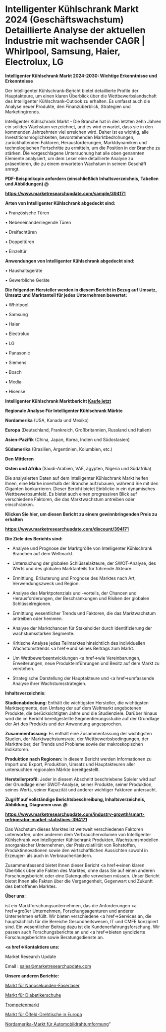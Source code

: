 # Intelligenter Kühlschrank Markt 2024 (Geschäftswachstum) Detaillierte Analyse der aktuellen Industrie mit wachsender CAGR | Whirlpool, Samsung, Haier, Electrolux, LG

<strong>Intelligenter Kühlschrank Markt 2024-2030: Wichtige Erkenntnisse und Erkenntnisse</strong>

Der Intelligenter Kühlschrank-Bericht bietet detaillierte Profile der Hauptakteure, um einen klaren Überblick über die Wettbewerbslandschaft des Intelligenter Kühlschrank-Outlook zu erhalten. Es umfasst auch die Analyse neuer Produkte, den Finanzüberblick, Strategien und Marketingtrends.

Intelligenter Kühlschrank Markt - Die Branche hat in den letzten zehn Jahren ein solides Wachstum verzeichnet, und es wird erwartet, dass sie in den kommenden Jahrzehnten viel erreichen wird. Daher ist es wichtig, alle Investitionsmöglichkeiten, bevorstehenden Marktbedrohungen, zurückhaltenden Faktoren, Herausforderungen, Marktdynamiken und technologischen Fortschritte zu ermitteln, um die Position in der Branche zu stärken. Die vorgeschlagene Untersuchung hat alle oben genannten Elemente analysiert, um dem Leser eine detaillierte Analyse zu präsentieren, die zu einem erwarteten Wachstum in seinem Geschäft anregt.



<strong><b>PDF-Beispielkopie anfordern (einschließlich Inhaltsverzeichnis, Tabellen und Abbildungen) @ </b></strong>

<strong><a href=https://www.marketresearchupdate.com/sample/394171>

<strong>https://www.marketresearchupdate.com/sample/394171</u></a></strong></strong>



<strong>Arten von Intelligenter Kühlschrank abgedeckt sind:</strong>

• Französische Türen

• Nebeneinanderliegende Türen

• Dreifachtüren

• Doppeltüren

• Einzeltür



<strong>Anwendungen von Intelligenter Kühlschrank abgedeckt sind:</strong>

• Haushaltsgeräte

• Gewerbliche Geräte



<strong>Die folgenden Hersteller werden in diesem Bericht in Bezug auf Umsatz, Umsatz und Marktanteil für jedes Unternehmen bewertet:</strong>

• Whirlpool

• Samsung

• Haier

• Electrolux

• LG

• Panasonic

• Siemens

• Bosch

• Media

• Hisense



<strong>Intelligenter Kühlschrank Marktbericht <a href=https://www.marketresearchupdate.com/buynow/394171>Kaufe jetzt</a></strong>



<strong>Regionale Analyse Für Intelligenter Kühlschrank Märkte</strong>



<strong>Nordamerika</strong> (USA, Kanada und Mexiko)



<strong>Europa</strong> (Deutschland, Frankreich, Großbritannien, Russland und Italien)



<strong>Asien-Pazifik</strong> (China, Japan, Korea, Indien und Südostasien)



<strong>Südamerika</strong> (Brasilien, Argentinien, Kolumbien, etc.)



<strong>Den Mittleren</strong> 

<strong>Osten und Afrika</strong> (Saudi-Arabien, VAE, ägypten, Nigeria und Südafrika)

Die analysierten Daten auf dem Intelligenter Kühlschrank Markt helfen Ihnen, eine Marke innerhalb der Branche aufzubauen, während Sie mit den Giganten konkurrieren. Dieser Bericht bietet Einblicke in ein dynamisches Wettbewerbsumfeld. Es bietet auch einen progressiven Blick auf verschiedene Faktoren, die das Marktwachstum antreiben oder einschränken.



<strong>Klicken Sie hier, um diesen Bericht zu einem gewinnbringenden Preis zu erhalten
</strong>

<strong><a href=https://www.marketresearchupdate.com/discount/394171>https://www.marketresearchupdate.com/discount/394171</b></u></strong></a>



<strong>Die Ziele des Berichts sind:</strong>

- Analyse und Prognose der Marktgröße von Intelligenter Kühlschrank Branchen auf dem Weltmarkt.

- Untersuchung der globalen Schlüsselakteure, der SWOT-Analyse, des Werts und des globalen Marktanteils für führende Akteure.

- Ermittlung, Erläuterung und Prognose des Marktes nach Art, Verwendungszweck und Region.

- Analyse des Marktpotenzials und -vorteils, der Chancen und Herausforderungen, der Beschränkungen und Risiken der globalen Schlüsselregionen.

- Ermittlung wesentlicher Trends und Faktoren, die das Marktwachstum antreiben oder hemmen.

- Analyse der Marktchancen für Stakeholder durch Identifizierung der wachstumsstarken Segmente.

- Kritische Analyse jedes Teilmarktes hinsichtlich des individuellen Wachstumstrends <a href=>und</a> seines Beitrags zum Markt.

- Um Wettbewerbsentwicklungen <a href=>wie</a> Vereinbarungen, Erweiterungen, neue Produkteinführungen und Besitz auf dem Markt zu verstehen.

- Strategische Darstellung der Hauptakteure und <a href=>umfas</a>sende Analyse ihrer Wachstumsstrategien.



<strong>Inhaltsverzeichnis:</strong>



<strong>Studienabdeckung:</strong> Enthält die wichtigsten Hersteller, die wichtigsten Marktsegmente, den Umfang der auf dem Weltmarkt angebotenen Produkte, die berücksichtigten Jahre und die Studienziele. Darüber hinaus wird die im Bericht bereitgestellte Segmentierungsstudie auf der Grundlage der Art des Produkts und der Anwendung angesprochen.



<strong>Zusammenfassung:</strong> Es enthält eine Zusammenfassung der wichtigsten Studien, der Marktwachstumsrate, der Wettbewerbsbedingungen, der Markttreiber, der Trends und Probleme sowie der makroskopischen Indikatoren.



<strong>Produktion nach Regionen:</strong> In diesem Bericht werden Informationen zu Import und Export, Produktion, Umsatz und Hauptakteuren aller untersuchten regionalen Märkte bereitgestellt.



<strong>Herstellerprofil:</strong> Jeder in diesem Abschnitt beschriebene Spieler wird auf der Grundlage einer SWOT-Analyse, seiner Produkte, seiner Produktion, seines Werts, seiner Kapazität und anderer wichtiger Faktoren untersucht.



<strong><b>Zugriff auf vollständige Berichtsbeschreibung, Inhaltsverzeichnis, Abbildung, Diagramm usw. @ </b></strong>

<strong><a href=https://www.marketresearchupdate.com/industry-growth/smart-refrigerator-market-statistices-394171>https://www.marketresearchupdate.com/industry-growth/smart-refrigerator-market-statistices-394171</a></strong>

Das Wachstum dieses Marktes ist weltweit verschiedenen Faktoren unterworfen, unter anderem dem Verbrauchervolumen von Intelligenter Kühlschrank von Intelligenter Kühlschrank Produkten, Wachstumsmodellen anorganischer Unternehmen, der Preisvolatilität von Rohstoffen, Produktinnovationen sowie den wirtschaftlichen Aussichten sowohl in Erzeuger- als auch in Verbraucherländern.

Zusammenfassend bietet Ihnen dieser Bericht <a href=>einen</a> klaren Überblick über alle Fakten des Marktes, ohne dass Sie auf einen anderen Forschungsbericht oder eine Datenquelle verweisen müssen. Unser Bericht bietet Ihnen alle Fakten über die Vergangenheit, Gegenwart und Zukunft des betroffenen Marktes.



<strong>Über uns:</strong>

 ist ein Marktforschungsunternehmen, das die Anforderungen <a href=>großer</a> Unternehmen, Forschungsagenturen und anderer Unternehmen erfüllt. Wir bieten verschiedene <a href=>Services</a> an, die hauptsächlich für die Bereiche Gesundheitswesen, IT und CMFE konzipiert sind. Ein wesentlicher Beitrag dazu ist die Kundenerfahrungsforschung. Wir passen auch Forschungsberichte an und <a href=>bieten</a> syndizierte Forschungsberichte sowie Beratungsdienste an.



<strong><a href=>Kontaktiere uns:</a></strong>

Market Research Update

Email : sales@marketresearchupdate.com



<strong>Unsere anderen Berichte:</strong>

<a href=https://www.linkedin.com/pulse/nanosecond-fiber-lasers-market-latest-report>Markt für Nanosekunden-Faserlaser</a>

<a href=https://www.linkedin.com/pulse/diabetic-shoe-market-2023-analysis-growth-drivers>Markt für Diabetikerschuhe</a>

<a href=https://www.linkedin.com/pulse/trumpets-market-research-report-reveals-explosive>Trompetenmarkt</a>

<a href=https://www.linkedin.com/pulse/europe-oilfield-rotary-tablemarket-see-massive>Markt für Ölfeld-Drehtische in Europa</a>

<a href=https://www.linkedin.com/pulse/north-america-automotive-wire-forming-market>Nordamerika-Markt für Automobildrahtumformung</a>"
